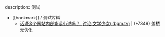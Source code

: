 description:: 测试

- [[bookmark]] / 测试材料
  - [话说这个网站内部能读小说吗？ (讨论:文学少女) (bgm.tv)](https://bgm.tv/subject/topic/892) | (+7349) 盖楼无优化